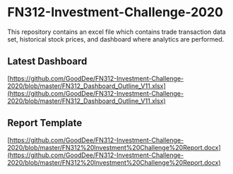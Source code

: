 # FN312-Investment-Challenge-2020
This repository contains an excel file which contains trade transaction data set, historical stock prices, and dashboard where analytics are performed.

## Latest Dashboard  
[https://github.com/GoodDee/FN312-Investment-Challenge-2020/blob/master/FN312_Dashboard_Outline_V11.xlsx](https://github.com/GoodDee/FN312-Investment-Challenge-2020/blob/master/FN312_Dashboard_Outline_V11.xlsx)  

## Report Template
[https://github.com/GoodDee/FN312-Investment-Challenge-2020/blob/master/FN312%20Investment%20Challenge%20Report.docx](https://github.com/GoodDee/FN312-Investment-Challenge-2020/blob/master/FN312%20Investment%20Challenge%20Report.docx)
